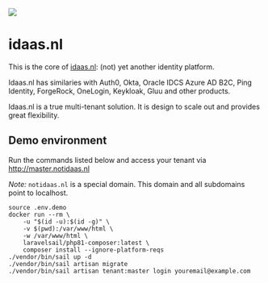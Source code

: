 ![](https://github.com/arietimmerman/idaas.nl/workflows/CI/badge.svg)

# idaas.nl

This is the core of [idaas.nl](https://www.idaas.nl/): (not) yet another identity platform.

Idaas.nl has similaries with Auth0, Okta, Oracle IDCS Azure AD B2C, Ping Identity, ForgeRock, OneLogin, Keykloak, Gluu and other products.

Idaas.nl is a true multi-tenant solution. It is design to scale out and provides great flexibility.
## Demo environment

Run the commands listed below and access your tenant via http://master.notidaas.nl

_Note:_ `notidaas.nl` is a special domain. This domain and all subdomains point to localhost.

~~~
source .env.demo
docker run --rm \
    -u "$(id -u):$(id -g)" \
    -v $(pwd):/var/www/html \
    -w /var/www/html \
    laravelsail/php81-composer:latest \
    composer install --ignore-platform-reqs
./vendor/bin/sail up -d
./vendor/bin/sail artisan migrate
./vendor/bin/sail artisan tenant:master login youremail@example.com
~~~
